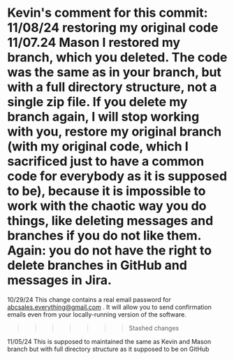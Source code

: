 Kevin's comment for this commit: 
11/08/24 restoring my original code
11/07.24 Mason I restored my branch, which you deleted. The code was the same as in your branch, but with a full directory structure, not a single zip file. 
If you delete my branch again, I will stop working with you, restore my original branch (with my original code, which I sacrificed just to have a common code
for everybody as it is supposed to be), because it is impossible to work with the chaotic way you do things, like deleting messages and branches if you do not
like them. Again: you do not have the right to delete  branches in GitHub and messages in Jira.
=======


10/29/24 This change contains a real email password for abcsales.everything@gmail.com . It will allow you
to send confirmation emails even from your locally-running version of the software.
>>>>>>> Stashed changes

11/05/24 This is supposed to maintained the same as Kevin and Mason branch but with full directory
structure as it supposed to be on GitHub